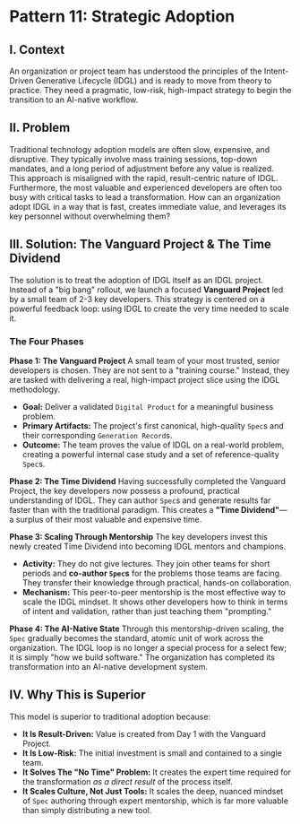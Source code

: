 # Pattern 11: Strategic Adoption

## I. Context

An organization or project team has understood the principles of the Intent-Driven Generative Lifecycle (IDGL) and is ready to move from theory to practice. They need a pragmatic, low-risk, high-impact strategy to begin the transition to an AI-native workflow.

## II. Problem

Traditional technology adoption models are often slow, expensive, and disruptive. They typically involve mass training sessions, top-down mandates, and a long period of adjustment before any value is realized. This approach is misaligned with the rapid, result-centric nature of IDGL. Furthermore, the most valuable and experienced developers are often too busy with critical tasks to lead a transformation. How can an organization adopt IDGL in a way that is fast, creates immediate value, and leverages its key personnel without overwhelming them?

## III. Solution: The Vanguard Project & The Time Dividend

The solution is to treat the adoption of IDGL itself as an IDGL project. Instead of a "big bang" rollout, we launch a focused **Vanguard Project** led by a small team of 2-3 key developers. This strategy is centered on a powerful feedback loop: using IDGL to create the very time needed to scale it.

### The Four Phases

**Phase 1: The Vanguard Project**
A small team of your most trusted, senior developers is chosen. They are not sent to a "training course." Instead, they are tasked with delivering a real, high-impact project slice using the IDGL methodology.
- **Goal:** Deliver a validated `Digital Product` for a meaningful business problem.
- **Primary Artifacts:** The project's first canonical, high-quality `Spec`s and their corresponding `Generation Record`s.
- **Outcome:** The team proves the value of IDGL on a real-world problem, creating a powerful internal case study and a set of reference-quality `Spec`s.

**Phase 2: The Time Dividend**
Having successfully completed the Vanguard Project, the key developers now possess a profound, practical understanding of IDGL. They can author `Spec`s and generate results far faster than with the traditional paradigm. This creates a **"Time Dividend"**—a surplus of their most valuable and expensive time.

**Phase 3: Scaling Through Mentorship**
The key developers invest this newly created Time Dividend into becoming IDGL mentors and champions.
- **Activity:** They do not give lectures. They join other teams for short periods and **co-author `Spec`s** for the problems those teams are facing. They transfer their knowledge through practical, hands-on collaboration.
- **Mechanism:** This peer-to-peer mentorship is the most effective way to scale the IDGL mindset. It shows other developers how to think in terms of intent and validation, rather than just teaching them "prompting."

**Phase 4: The AI-Native State**
Through this mentorship-driven scaling, the `Spec` gradually becomes the standard, atomic unit of work across the organization. The IDGL loop is no longer a special process for a select few; it is simply "how we build software." The organization has completed its transformation into an AI-native development system.

## IV. Why This is Superior

This model is superior to traditional adoption because:
- **It Is Result-Driven:** Value is created from Day 1 with the Vanguard Project.
- **It Is Low-Risk:** The initial investment is small and contained to a single team.
- **It Solves The "No Time" Problem:** It creates the expert time required for the transformation *as a direct result* of the process itself.
- **It Scales Culture, Not Just Tools:** It scales the deep, nuanced mindset of `Spec` authoring through expert mentorship, which is far more valuable than simply distributing a new tool.
